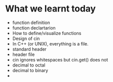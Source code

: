 # What we learnt today

- function definition
- function declartarion
- How to define/visualize functions
- Design of cin 
- In C++ (or UNIX), everything is a file.
- standard header
- header file
- cin ignores whitespaces but cin.get() does not
- decimal to octal
- decimal to binary
- 
